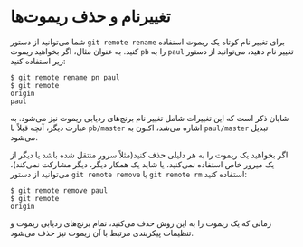 # تغییرنام و حذف ریموت‌ها
شما می‌توانید از دستور ``` git remote rename ``` برای تغییر نام کوتاه یک ریموت اسنفاده کنید. به عنوان مثال، اگر بخواهید ریموت ``` pb ``` را به ``` paul ``` تغییر نام دهید، می‌توانید از دستور زیر استفاده کنید:
```
$ git remote rename pn paul
$ git remote
origin
paul
```
شایان ذکر است که این تغییرات شامل تغییر نام برنچ‌های ردیابی ریموت نیز می‌شود. به عبارت دیگر،  آنچه قبلاً با ``` pb/master ``` اشاره می‌شد، اکنون به ``` paul/master ``` تبدیل می‌شود. 

اگر بخواهید یک ریموت را به هر دلیلی حذف کنید(مثلاً سرور منتقل شده باشد یا دیگر از یک میرور خاص استفاده نمی‌کنید، یا شاید یک همکار دیگر، دیگر مشارکت نمی‌کند)، می‌توانید از دستور ``` git remote remove ``` یا ``` git remote rm ``` استفاده کنید:
```
$ git remote remove paul
$ git remote
origin
```
زمانی که یک ریموت را به این روش حذف می‌کنید، تمام برنچ‌های ردیابی ریموت و تنظیمات پیکربندی مرتبط با آن ریموت نیز حذف می‌شود.

